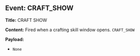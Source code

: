## Event: CRAFT_SHOW

**Title:** CRAFT SHOW

**Content:**
Fired when a crafting skill window opens.
`CRAFT_SHOW`

**Payload:**
- `None`